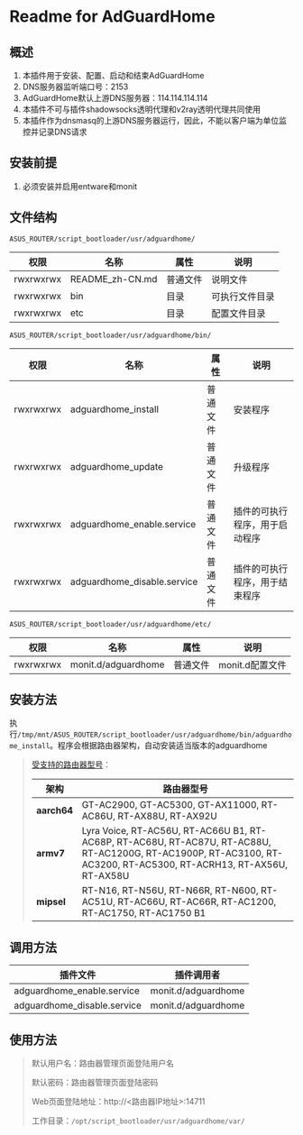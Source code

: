 # Readme for AdGuardHome

## 概述

1. 本插件用于安装、配置、启动和结束AdGuardHome
2. DNS服务器监听端口号：2153
3. AdGuardHome默认上游DNS服务器：114.114.114.114
4. 本插件不可与插件shadowsocks透明代理和v2ray透明代理共同使用
5. 本插件作为dnsmasq的上游DNS服务器运行，因此，不能以客户端为单位监控并记录DNS请求

## 安装前提

1. 必须安装并启用entware和monit

## 文件结构

`ASUS_ROUTER/script_bootloader/usr/adguardhome/`

| 权限      | 名称            | 属性     | 说明           |
| --------- | --------------- | -------- | -------------- |
| rwxrwxrwx | README_zh-CN.md | 普通文件 | 说明文件       |
| rwxrwxrwx | bin             | 目录     | 可执行文件目录 |
| rwxrwxrwx | etc             | 目录     | 配置文件目录   |

`ASUS_ROUTER/script_bootloader/usr/adguardhome/bin/`

| 权限      | 名称                        | 属性     | 说明                           |
| --------- | --------------------------- | -------- | ------------------------------ |
| rwxrwxrwx | adguardhome_install         | 普通文件 | 安装程序                       |
| rwxrwxrwx | adguardhome_update          | 普通文件 | 升级程序                       |
| rwxrwxrwx | adguardhome_enable.service  | 普通文件 | 插件的可执行程序，用于启动程序 |
| rwxrwxrwx | adguardhome_disable.service | 普通文件 | 插件的可执行程序，用于结束程序 |

`ASUS_ROUTER/script_bootloader/usr/adguardhome/etc/`

| 权限      | 名称                | 属性     | 说明            |
| --------- | ------------------- | -------- | --------------- |
| rwxrwxrwx | monit.d/adguardhome | 普通文件 | monit.d配置文件 |

## 安装方法

执行`/tmp/mnt/ASUS_ROUTER/script_bootloader/usr/adguardhome/bin/adguardhome_install`。程序会根据路由器架构，自动安装适当版本的adguardhome

   > [受支持的路由器型号](https://github.com/Entware/Entware/wiki/Install-on-Asus-stock-firmware)：
   >
   > | 架构        | 路由器型号                                                                                                                                                        |
   > | ----------- | ----------------------------------------------------------------------------------------------------------------------------------------------------------------- |
   > | **aarch64** | GT-AC2900, GT-AC5300, GT-AX11000, RT-AC86U, RT-AX88U, RT-AX92U                                                                                                    |
   > | **armv7**   | Lyra Voice, RT-AC56U, RT-AC66U B1, RT-AC68P, RT-AC68U, RT-AC87U, RT-AC88U, RT-AC1200G, RT-AC1900P, RT-AC3100, RT-AC3200, RT-AC5300, RT-ACRH13, RT-AX56U, RT-AX58U |
   > | **mipsel**  | RT-N16, RT-N56U, RT-N66R, RT-N600, RT-AC51U, RT-AC66U, RT-AC66R, RT-AC1200, RT-AC1750, RT-AC1750 B1                                                               |

## 调用方法

| 插件文件                    | 插件调用者          |
| --------------------------- | ------------------- |
| adguardhome_enable.service  | monit.d/adguardhome |
| adguardhome_disable.service | monit.d/adguardhome |

## 使用方法

> 默认用户名：路由器管理页面登陆用户名
>
> 默认密码：路由器管理页面登陆密码
>
> Web页面登陆地址：http://<路由器IP地址>:14711
>
> 工作目录：`/opt/script_bootloader/usr/adguardhome/var/`